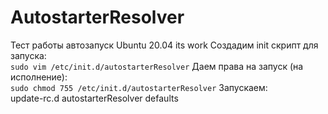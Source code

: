 # AutostarterResolver

Тест работы автозапуск
Ubuntu 20.04 its work
Создадим init скрипт для запуска:  
`sudo vim /etc/init.d/autostarterResolver`
Даем права на запуск (на исполнение):  
`sudo chmod 755 /etc/init.d/autostarterResolver`
Запускаем:  
update-rc.d autostarterResolver defaults
